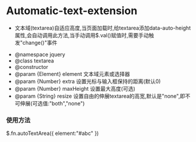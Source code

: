 # Automatic-text-extension

   * <p>文本域(textarea)自适应高度,当页面加载时,给textarea添加data-auto-height属性,会自动调用此方法,当手动调用$.val()赋值时,需要手动触      发"change()"事件</p>
   * @namespace jquery
   * @class textarea
   * @constructor 
   * @param    {Element}  element       文本域元素或选择器
   * @param    {Number}   extra         设置光标与输入框保持的距离(默认0)
   * @param    {Number}   maxHeight     设置最大高度(可选)
   * @param    {String}   resize        设置自由的伸展textarea的高宽,默认是"none",即不可伸展(可选值:"both","none")
  
### 使用方法
  $.fn.autoTextArea({
            element:"#abc"
  })
